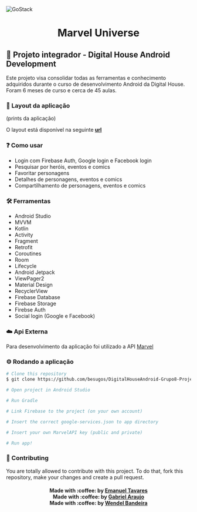 <img alt="GoStack" align="center" src="https://i.pinimg.com/originals/58/12/de/5812de28bb80324c5df2e7b081387546.jpg" />

<h1 align="center">
  Marvel Universe
</h1>


## :rocket: Projeto integrador - Digital House Android Development
Este projeto visa consolidar todas as ferramentas e conhecimento adquiridos durante o curso de desenvolvimento Android da Digital House. Foram 6 meses de curso e cerca de 45 aulas.

### 📱 Layout da aplicação

(prints da aplicação) 

O layout está disponível na seguinte **[url](https://marvelapp.com/prototype/bag7dfg)**

### :question: Como usar
- Login com Firebase Auth, Google login e Facebook login 
- Pesquisar por heróis, eventos e comics
- Favoritar personagens
- Detalhes de personagens, eventos e comics
- Compartilhamento de personagens, eventos e comics

### 🛠️ Ferramentas
- Android Studio
- MVVM
- Kotlin
- Activity
- Fragment
- Retrofit
- Coroutines
- Room
- Lifecycle
- Android Jetpack
- ViewPager2
- Material Design
- RecyclerView
- Firebase Database
- Firebase Storage
- Firebse Auth
- Social login (Google e Facebook)

###  :cloud:   Api Externa
Para desenvolvimento da aplicação foi utilizado a API [Marvel](https://developer.marvel.com/)

### :gear: Rodando a aplicação 
```bash
# Clone this repository
$ git clone https://github.com/besugos/DigitalHouseAndroid-Grupo8-ProjetoIntegrador/

# Open project in Android Studio

# Run Gradle

# Link Firebase to the project (on your own account)

# Insert the correct google-services.json to app directory

# Insert your own MarvelAPI key (public and private)

# Run app!

```


### :palms_up_together: Contributing
You are totally allowed to contribute with this project. To do that, fork this repository, make your changes and create a pull request.

<h4 align="center">
    Made with :coffee: by <a href="https://www.linkedin.com/in/emanuel-tavares-30a440163/" target="_blank">Emanuel Tavares</a> <br>
    Made with :coffee: by <a href="https://www.linkedin.com/in/gabrielaraujoz/" target="_blank">Gabriel Araujo</a> <br>
    Made with :coffee: by <a href="https://www.linkedin.com/in/wendel-bandeira-614a01109/" target="_blank">Wendel Bandeira</a> 
</h4>
